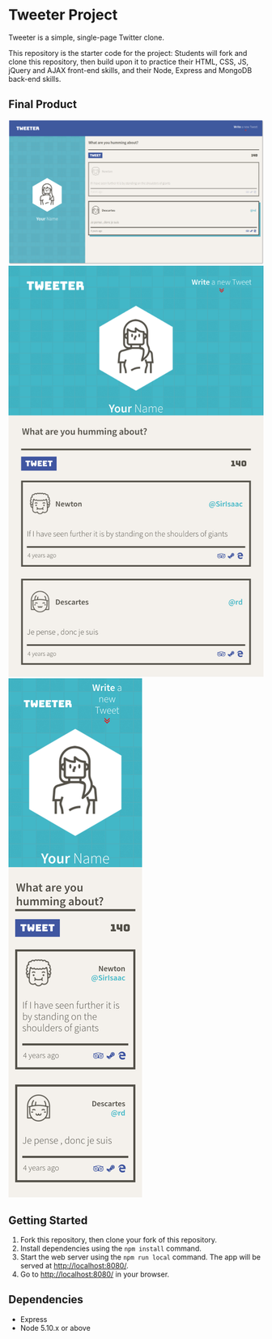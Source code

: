 # Tweeter Project

Tweeter is a simple, single-page Twitter clone.

This repository is the starter code for the project: Students will fork and clone this repository, then build upon it to practice their HTML, CSS, JS, jQuery and AJAX front-end skills, and their Node, Express and MongoDB back-end skills.

## Final Product

![Desktop View](https://raw.githubusercontent.com/dpletzke/tweeter/master/docs/view-desktop.png)
![Tablet View](https://raw.githubusercontent.com/dpletzke/tweeter/master/docs/view-tablet.png)
![Mobile View](https://raw.githubusercontent.com/dpletzke/tweeter/master/docs/view-mobile.png)

## Getting Started

1. Fork this repository, then clone your fork of this repository.
2. Install dependencies using the `npm install` command.
3. Start the web server using the `npm run local` command. The app will be served at <http://localhost:8080/>.
4. Go to <http://localhost:8080/> in your browser.

## Dependencies

- Express
- Node 5.10.x or above
